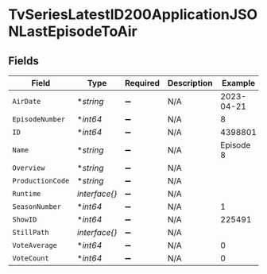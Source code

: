 # TvSeriesLatestID200ApplicationJSONLastEpisodeToAir


## Fields

| Field              | Type               | Required           | Description        | Example            |
| ------------------ | ------------------ | ------------------ | ------------------ | ------------------ |
| `AirDate`          | **string*          | :heavy_minus_sign: | N/A                | 2023-04-21         |
| `EpisodeNumber`    | **int64*           | :heavy_minus_sign: | N/A                | 8                  |
| `ID`               | **int64*           | :heavy_minus_sign: | N/A                | 4398801            |
| `Name`             | **string*          | :heavy_minus_sign: | N/A                | Episode 8          |
| `Overview`         | **string*          | :heavy_minus_sign: | N/A                |                    |
| `ProductionCode`   | **string*          | :heavy_minus_sign: | N/A                |                    |
| `Runtime`          | *interface{}*      | :heavy_minus_sign: | N/A                |                    |
| `SeasonNumber`     | **int64*           | :heavy_minus_sign: | N/A                | 1                  |
| `ShowID`           | **int64*           | :heavy_minus_sign: | N/A                | 225491             |
| `StillPath`        | *interface{}*      | :heavy_minus_sign: | N/A                |                    |
| `VoteAverage`      | **int64*           | :heavy_minus_sign: | N/A                | 0                  |
| `VoteCount`        | **int64*           | :heavy_minus_sign: | N/A                | 0                  |